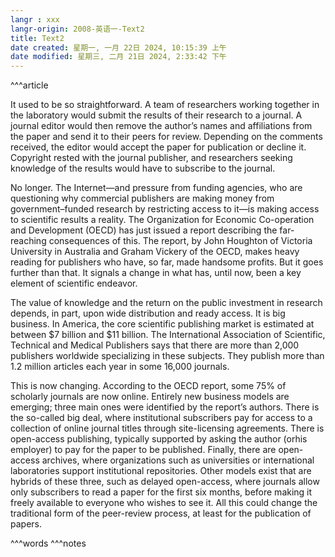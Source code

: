 ```yaml
---
langr : xxx
langr-origin: 2008-英语一-Text2
title: Text2
date created: 星期一, 一月 22日 2024, 10:15:39 上午
date modified: 星期三, 二月 21日 2024, 2:33:42 下午
---
```


^^^article

It used to be so straightforward. A team of researchers working together in the laboratory would submit the results of their research to a journal. A journal editor would then remove the author’s names and affiliations from the paper and send it to their peers for review. Depending on the comments received, the editor would accept the paper for publication or decline it. Copyright rested with the journal publisher, and researchers seeking knowledge of the results would have to subscribe to the journal.

No longer. The Internet—and pressure from funding agencies, who are questioning why commercial publishers are making money from government–funded research by restricting access to it—is making access to scientific results a reality. The Organization for Economic Co-operation and Development (OECD) has just issued a report describing the far-reaching consequences of this. The report, by John Houghton of Victoria University in Australia and Graham Vickery of the OECD, makes heavy reading for publishers who have, so far, made handsome profits. But it goes further than that. It signals a change in what has, until now, been a key element of scientific endeavor.

The value of knowledge and the return on the public investment in research depends, in part, upon wide distribution and ready access. It is big business. In America, the core scientific publishing market is estimated at between $7 billion and $11 billion. The International Association of Scientific, Technical and Medical Publishers says that there are more than 2,000 publishers worldwide specializing in these subjects. They publish more than 1.2 million articles each year in some 16,000 journals.

This is now changing. According to the OECD report, some 75% of scholarly journals are now online. Entirely new business models are emerging; three main ones were identified by the report’s authors. There is the so-called big deal, where institutional subscribers pay for access to a collection of online journal titles through site-licensing agreements. There is open-access publishing, typically supported by asking the author (orhis employer) to pay for the paper to be published. Finally, there are open-access archives, where organizations such as universities or international laboratories support institutional repositories. Other models exist that are hybrids of these three, such as delayed open-access, where journals allow only subscribers to read a paper for the first six months, before making it freely available to everyone who wishes to see it. All this could change the traditional form of the peer-review process, at least for the publication of papers.




^^^words
^^^notes